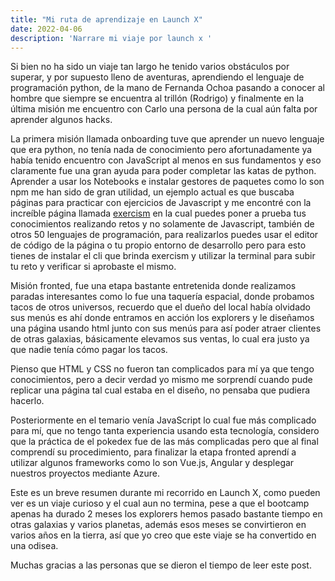 ```yaml
---
title: "Mi ruta de aprendizaje en Launch X"
date: 2022-04-06
description: 'Narrare mi viaje por launch x '
---
```




Si bien no ha sido un viaje tan largo he tenido varios obstáculos por superar, y por supuesto lleno de aventuras, aprendiendo el lenguaje de programación python, de la mano de Fernanda Ochoa pasando a conocer al hombre que siempre se encuentra al trillón (Rodrigo) y finalmente en la última misión me encuentro con Carlo una persona de la cual aún falta por aprender algunos hacks. 


La primera misión llamada onboarding tuve que aprender un nuevo lenguaje que era python, no tenía nada de conocimiento pero afortunadamente ya había tenido encuentro con JavaScript al menos en sus fundamentos y eso claramente fue una gran ayuda para poder completar las katas de python. Aprender a usar los Notebooks e instalar gestores de paquetes como lo son npm me han sido de gran utilidad, un ejemplo actual es que buscaba páginas para practicar con ejercicios de Javascript y me encontré con la increíble página llamada [exercism](https://exercism.org/) en la cual puedes poner a prueba tus conocimientos realizando retos y no solamente de Javascript, también de otros 50 lenguajes de programación, para realizarlos puedes usar el editor de código de la página o tu propio entorno de desarrollo pero para esto tienes de instalar el cli que brinda exercism y utilizar la terminal para subir tu reto y verificar si aprobaste el mismo.



Misión fronted, fue una etapa bastante entretenida donde realizamos paradas interesantes como lo fue una taquería espacial, donde probamos tacos de otros universos, recuerdo que el dueño del local había olvidado sus menús es ahí donde entramos en acción los explorers y le diseñamos una página usando html junto con sus menús para así poder atraer clientes de otras galaxias, básicamente elevamos sus ventas, lo cual era justo ya que nadie tenía cómo pagar los tacos.



Pienso que HTML y CSS no fueron tan complicados para mí ya que tengo conocimientos, pero a decir verdad yo mismo me sorprendí cuando pude replicar una página tal cual estaba en el diseño, no pensaba que pudiera hacerlo.



Posteriormente en el temario venía JavaScript lo cual fue más complicado para mí, que no tengo tanta experiencia usando esta tecnología, considero que la práctica de el pokedex fue de las más complicadas pero que al final comprendí su procedimiento, para finalizar la etapa fronted aprendí a utilizar algunos frameworks como lo son Vue.js, Angular y desplegar nuestros proyectos mediante Azure.



Este es un breve resumen durante mi recorrido en Launch X, como pueden ver es un viaje curioso y el cual aun no termina, pese a que el bootcamp  apenas ha durado 2 meses los explorers hemos pasado bastante tiempo en otras galaxias y varios planetas, además esos meses se convirtieron en varios años en la tierra, así que yo creo que este viaje se ha convertido en una odisea.

Muchas gracias a las personas que se dieron el tiempo de leer este post.
